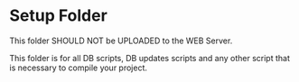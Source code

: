 Setup Folder
============

This folder SHOULD NOT be UPLOADED to the WEB Server.

This folder is for all DB scripts, DB updates scripts and any other script that is necessary
to compile your project.